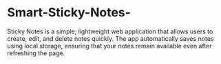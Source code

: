 # Smart-Sticky-Notes-
Sticky Notes is a simple, lightweight web application that allows users to create, edit, and delete notes quickly. The app automatically saves notes using local storage, ensuring that your notes remain available even after refreshing the page.
